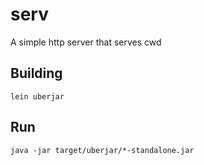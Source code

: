 # serv

A simple http server that serves cwd

## Building
```
lein uberjar
```

## Run
```
java -jar target/uberjar/*-standalone.jar
```
